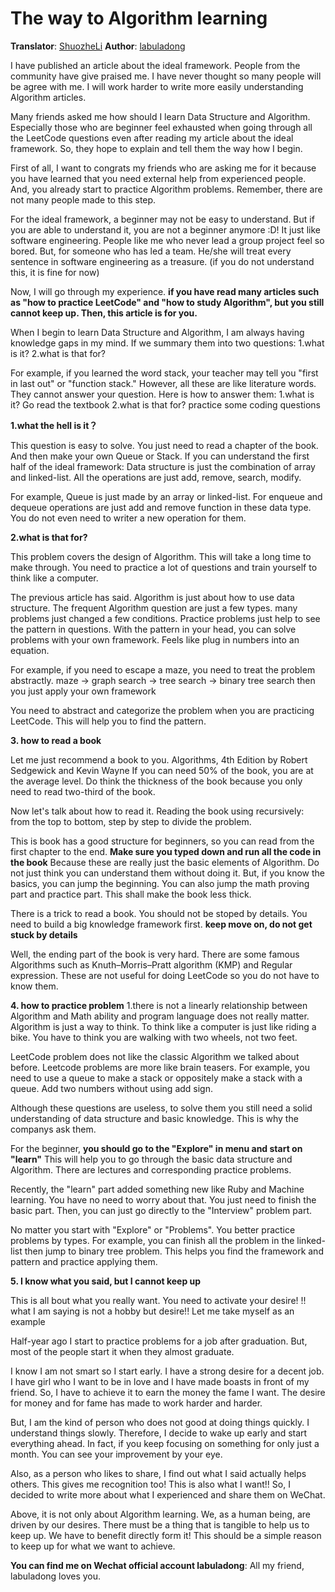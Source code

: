 # The way to Algorithm learning

**Translator**: [ShuozheLi](https://github.com/ShuoZheLi/)
**Author**: [labuladong](https://github.com/labuladong)

I have published an article about the ideal framework. People from the community have give praised me. I have never thought so many people will be agree with me. I will work harder to write more easily understanding Algorithm articles.

Many friends asked me how should I learn Data Structure and Algorithm. Especially those who are beginner feel exhausted when going through all the LeetCode questions even after reading my article about the ideal framework. So, they hope to explain and tell them the way how I begin.

First of all, I want to congrats my friends who are asking me for it because you have learned that you need external help from experienced people. And, you already start to practice Algorithm problems. Remember, there are not many people made to this step. 

For the ideal framework, a beginner may not be easy to understand. But if you are able to understand it, you are not a beginner anymore :D! It just like software engineering. People like me who never lead a group project feel so bored. But, for someone who has led a team. He/she will treat every sentence in software engineering as a treasure. (if you do not understand this, it is fine for now)

Now, I will go through my experience.
**if you have read many articles such as "how to practice LeetCode" and "how to study Algorithm", but you still cannot keep up. Then, this article is for you.**

When I begin to learn Data Structure and Algorithm, I am always having knowledge gaps in my mind.
If we summary them into two questions:
1.what is it?
2.what is that for?

For example, if you learned the word stack, your teacher may tell you "first in last out" or "function stack." However, all these are like literature words. They cannot answer your question.
Here is how to answer them:
1.what is it? Go read the textbook
2.what is that for? practice some coding questions

**1.what the hell is it？**

This question is easy to solve. You just need to read a chapter of the book. And then make your own Queue or Stack.
If you can understand the first half of the ideal framework: Data structure is just the combination of array and linked-list. All the operations are just add, remove, search, modify.

For example, Queue is just made by an array or linked-list. For enqueue and dequeue operations are just add and remove function in these data type. You do not even need to writer a new operation for them.

**2.what is that for?**

This problem covers the design of Algorithm. This will take a long time to make through. You need to practice a lot of questions and train yourself to think like a computer.

The previous article has said. Algorithm is just about how to use data structure. The frequent Algorithm question are just a few types. many problems just changed a few conditions. Practice problems just help to see the pattern in questions. With the pattern in your head, you can solve problems with your own framework. Feels like plug in numbers into an equation.

For example, if you need to escape a maze, you need to treat the problem abstractly.
maze -> graph search -> tree search -> binary tree search
then you just apply your own framework

You need to abstract and categorize the problem when you are practicing LeetCode. This will help you to find the pattern.

**3. how to read a book**

Let me just recommend a book to you.
Algorithms, 4th Edition by Robert Sedgewick and Kevin Wayne
If you can need 50% of the book, you are at the average level. Do think the thickness of the book because you only need to read two-third of the book.

Now let's talk about how to read it.
Reading the book using recursively: from the top to bottom, step by step to divide the problem. 

This is book has a good structure for beginners, so you can read from the first chapter to the end. **Make sure you typed down and run all the code in the book** Because these are really just the basic elements of Algorithm. Do not just think you can understand them without doing it. But, if you know the basics, you can jump the beginning. You can also jump the math proving part and practice part. This shall make the book less thick.

There is a trick to read a book. You should not be stoped by details. You need to build a big knowledge framework first.
**keep move on, do not get stuck by details**

Well, the ending part of the book is very hard. There are some famous Algorithms such as Knuth–Morris–Pratt algorithm (KMP) and Regular expression. These are not useful for doing LeetCode so you do not have to know them.

**4. how to practice problem**
1.there is not a linearly relationship between Algorithm and Math ability and program language does not really matter. Algorithm is just a way to think. To think like a computer is just like riding a bike. You have to think you are walking with two wheels, not two feet.

LeetCode problem does not like the classic Algorithm we talked about before. Leetcode problems are more like brain teasers.
For example, you need to use a queue to make a stack or oppositely make a stack with a queue. Add two numbers without using add sign.

Although these questions are useless, to solve them you still need a solid understanding of data structure and basic knowledge. This is why the companys ask them.

For the beginner, **you should go to the "Explore" in menu and start on "learn"**
This will help you to go through the basic data structure and Algorithm. There are lectures and corresponding practice problems.

Recently, the "learn" part added something new like Ruby and Machine learning. You have no need to worry about that. You just need to finish the basic part. Then, you can just go directly to the "Interview" problem part.

No matter you start with "Explore" or "Problems". You better practice problems by types. For example, you can finish all the problem in the linked-list then jump to binary tree problem. This helps you find the framework and pattern and practice applying them.

**5. I know what you said, but I cannot keep up**

This is all bout what you really want. You need to activate your desire!
!! what I am saying is not a hobby but desire!!
Let me take myself as an example

Half-year ago I start to practice problems for a job after graduation. But, most of the people start it when they almost graduate.

I know I am not smart so I start early. I have a strong desire for a decent job. I have girl who I want to be in love and I have made boasts in front of my friend. So, I have to achieve it to earn the money the fame I want. The desire for money and for fame has made to work harder and harder.

But, I am the kind of person who does not good at doing things quickly. I understand things slowly. Therefore, I decide to wake up early and start everything ahead. In fact, if you keep focusing on something for only just a month. You can see your improvement by your eye.

Also, as a person who likes to share, I find out what I said actually helps others. This gives me recognition too! This is also what I want!! So, I decided to write more about what I experienced and share them on WeChat.

Above, it is not only about Algorithm learning. We, as a human being, are driven by our desires. There must be a thing that is tangible to help us to keep up. We have to benefit directly form it! This should be a simple reason to keep up for what we want to achieve.

**You can find me on Wechat official account labuladong**:
All my friend, labuladong loves you.
